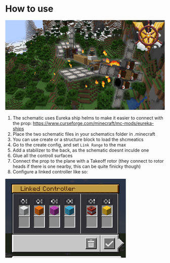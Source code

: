 # How to use
![Thumbnail](ThumbnailV002.png)
1) The schematic uses Eureka ship helms to make it easier to connect with the prop: https://www.curseforge.com/minecraft/mc-mods/eureka-ships
2) Place the two schematic files in your schematics folder in .minecraft
3) You can use create or a structure block to load the shcmeatics
4) Go to the create config, and set `Link Range` to the max
5) Add a stabilizer to the back, as the schematic doesnt inculde one
6) Glue all the controll surfaces
7) Connect the prop to the plane with a Takeoff rotor (they connect to rotor heads if there is one nearby, this can be quite finicky though)
8) Configure a linked controller like so:

![Linked Controller](image.png)
